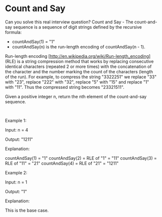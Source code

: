 # Count and Say

Can you solve this real interview question? Count and Say - The count-and-say sequence is a sequence of digit strings defined by the recursive formula:

 * countAndSay(1) = "1"
 * countAndSay(n) is the run-length encoding of countAndSay(n - 1).

Run-length encoding [http://en.wikipedia.org/wiki/Run-length_encoding] (RLE) is a string compression method that works by replacing consecutive identical characters (repeated 2 or more times) with the concatenation of the character and the number marking the count of the characters (length of the run). For example, to compress the string "3322251" we replace "33" with "23", replace "222" with "32", replace "5" with "15" and replace "1" with "11". Thus the compressed string becomes "23321511".

Given a positive integer n, return the nth element of the count-and-say sequence.

 

Example 1:

Input: n = 4

Output: "1211"

Explanation:


countAndSay(1) = "1"
countAndSay(2) = RLE of "1" = "11"
countAndSay(3) = RLE of "11" = "21"
countAndSay(4) = RLE of "21" = "1211"


Example 2:

Input: n = 1

Output: "1"

Explanation:

This is the base case.
